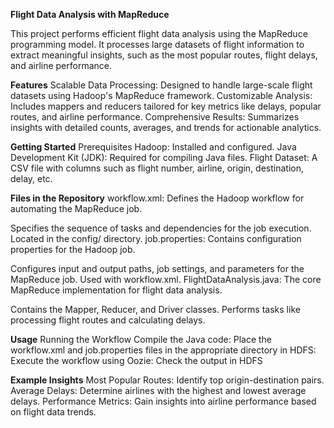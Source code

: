 **Flight Data Analysis with MapReduce**

This project performs efficient flight data analysis using the MapReduce programming model. It processes large datasets of flight information to extract meaningful insights, such as the most popular routes, flight delays, and airline performance.

**Features**
Scalable Data Processing: Designed to handle large-scale flight datasets using Hadoop's MapReduce framework.
Customizable Analysis: Includes mappers and reducers tailored for key metrics like delays, popular routes, and airline performance.
Comprehensive Results: Summarizes insights with detailed counts, averages, and trends for actionable analytics.

**Getting Started**
Prerequisites
Hadoop: Installed and configured.
Java Development Kit (JDK): Required for compiling Java files.
Flight Dataset: A CSV file with columns such as flight number, airline, origin, destination, delay, etc.

**Files in the Repository**
workflow.xml: Defines the Hadoop workflow for automating the MapReduce job.

Specifies the sequence of tasks and dependencies for the job execution.
Located in the config/ directory.
job.properties: Contains configuration properties for the Hadoop job.

Configures input and output paths, job settings, and parameters for the MapReduce job.
Used with workflow.xml.
FlightDataAnalysis.java: The core MapReduce implementation for flight data analysis.

Contains the Mapper, Reducer, and Driver classes.
Performs tasks like processing flight routes and calculating delays.

**Usage**
Running the Workflow
Compile the Java code:
Place the workflow.xml and job.properties files in the appropriate directory in HDFS:
Execute the workflow using Oozie:
Check the output in HDFS

**Example Insights**
Most Popular Routes: Identify top origin-destination pairs.
Average Delays: Determine airlines with the highest and lowest average delays.
Performance Metrics: Gain insights into airline performance based on flight data trends.

